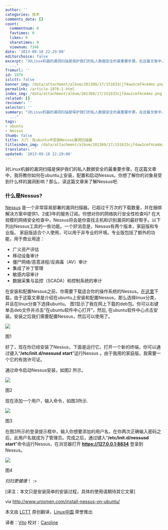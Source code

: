 ```yaml
---
author: ''
categories: 技术
comments_data: []
count:
  commentnum: 0
  favtimes: 0
  likes: 0
  sharetimes: 0
  viewnum: 7346
date: '2013-09-18 22:29:00'
editorchoice: false
excerpt: "对Linux机器的漏洞扫描是保护我们的私人数据安全的最重要步骤。在这篇文章中，我将教你如何在ubuntu上安装，配置和启动Nessus。你想了解你的对象易受到什么样的漏洞影响？那么，读这篇文章来了解Nessus吧.\r\n什么是Nes
  ..."
fromurl: ''
id: 1976
islctt: false
banner_img: /data/attachment/album/201309/17/151633cjf4aw1cmf4cm4mz.png
permalink: /article-1976-1.html
index_img: /data/attachment/album/201309/17/151633cjf4aw1cmf4cm4mz.png
related: []
reviewer: ''
selector: ''
summary: "对Linux机器的漏洞扫描是保护我们的私人数据安全的最重要步骤。在这篇文章中，我将教你如何在ubuntu上安装，配置和启动Nessus。你想了解你的对象易受到什么样的漏洞影响？那么，读这篇文章来了解Nessus吧.\r\n什么是Nes
  ..."
tags:
- ubuntu
- Nessus
thumb: false
title: 入门：在ubuntu中安装Nessus漏洞扫描器
titleindex_img: /data/attachment/album/201309/17/151633cjf4aw1cmf4cm4mz.png
translator: ''
updated: '2013-09-18 22:29:00'
---
```


对Linux机器的漏洞扫描是保护我们的私人数据安全的最重要步骤。在这篇文章中，我将教你如何在ubuntu上安装，配置和启动Nessus。你想了解你的对象易受到什么样的漏洞影响？那么，读这篇文章来了解Nessus吧.


### **什么是Nessus?**


[Nessus](http://www.tenable.com/products/nessus) 是一个非常容易部署的漏洞扫描器。已超过千万次的下载数量，并在捆绑解决方案中提供1、2或3年的服务订阅。你想对你的网络执行安全性检查吗? 在大规模的网络安全检查中，Nessus将会是你查找主机和识别漏洞的最好帮手。以下列出Nessus工具的一些功能。一个好消息是，Nessus有两个版本，家庭版和专业版。 家庭版适合个人使用，可以用于非专业的环境。专业版包括了额外的功能，用于商业用途：


* 广义资产评估
* 移动设备审计
* 僵尸网络/恶意进程/反病毒（AV）审计
* 集成了补丁管理
* 敏感内容审计
* 数据采集与监控（SCADA）和控制系统的审计


在安装和配置Nessus之前，你需要下载适合你的操作系统的Nessus。[在这里](http://www.tenable.com/products/nessus/select-your-operating-system)下载。由于这篇文章是介绍在ubuntu上安装和配置Nessus，那么选择linux分类，并且在linux分类下选择ubuntu。 图1显示了我在网上下载的deb包。你可以右键单击deb文件并点击“在ubuntu软件中心打开”，然后, 在ubuntu软件中心点击安装。安装之后我们需要配置Nessus，然后可以使用了。


![](/data/attachment/album/201309/17/151633cjf4aw1cmf4cm4mz.png)


图1


好了，现在你已经安装了Nessus，下面是运行它。打开一个新的终端，你可以通过键入“**/etc/init.d/nessusd start**”运行Nessus 。由于我用的家庭版，我需要一个它的有效许可证。


通过命令启动Nessus安装，如图2 所示。


![](/data/attachment/album/201309/17/151637geb2ooocezi3szom.png)


图2


现在添加一个用户，输入命令，如图3所示.


![](/data/attachment/album/201309/17/15164088g6pojocz36eehg.png)


图3


在图3所示的登录提示框中，输入你想要添加的用户名，在你两次正确输入密码之后，此用户名就成为了管理员。完成之后，通过键入“**/etc/init.d/nessusd start**”命令运行Nessus，在浏览器打开 **https://127.0.0.1:8834** 登录到Nessus。


![](/data/attachment/album/201309/17/151646sq0b16xypszyqlla.png)


图4


*扫扫更健康*！ :>


[译注：本文只是安装简单的安装过程，具体的使用请期待其它文章]


 


via <http://www.unixmen.com/install-nessus-on-ubuntu/>


本文由 [LCTT](https://github.com/LCTT/TranslateProject) 原创翻译，[Linux中国](portal.php) 荣誉推出


译者：[Vito](space/Vito) 校对：[Caroline](space/14763/)